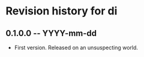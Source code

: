 # Revision history for di

## 0.1.0.0 -- YYYY-mm-dd

* First version. Released on an unsuspecting world.
